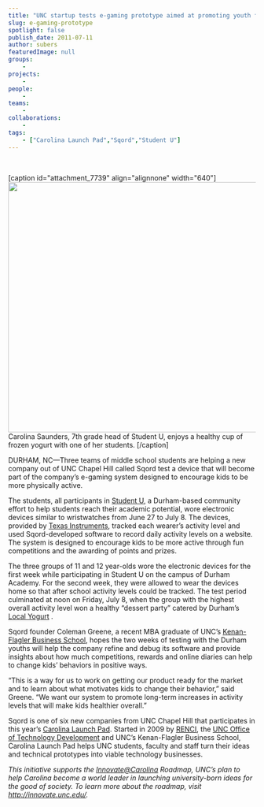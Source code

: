 ```yaml
---
title: "UNC startup tests e-gaming prototype aimed at promoting youth fitness"
slug: e-gaming-prototype
spotlight: false
publish_date: 2011-07-11
author: subers
featuredImage: null
groups:
    - 
projects:
    - 
people:
    - 
teams: 
    - 
collaborations:
    - 
tags:
    - ["Carolina Launch Pad","Sqord","Student U"]
---
```

&nbsp;

[caption id="attachment_7739" align="alignnone" width="640"]<a href="http://www.renci.org/wp-content/uploads/2011/07/studentU_630X500.jpg"><img class="wp-image-7739 size-full" title="UNC Gillings School of Global Public Health map" src="http://www.renci.org/wp-content/uploads/2011/07/studentU_630X500.jpg" alt="" width="640" height="508" /></a> Carolina Saunders, 7th grade head of Student U, enjoys a healthy cup of frozen yogurt with one of her students. [/caption]

DURHAM, NC—Three teams of middle school students are helping a new company out of UNC Chapel Hill called Sqord test a device that will become part of the company’s e-gaming system designed to encourage kids to be more physically active. <!--more-->

The students, all participants in <a href="http://www.studentudurham.org/">Student U</a>, a Durham-based community effort to help students reach their academic potential, wore electronic devices similar to wristwatches from June 27 to July 8. The devices, provided by <a href="http://www.ti.com/?DCMP=TIHeaderTracking&amp;HQS=Other+OT+hdr_home">Texas Instruments</a>, tracked each wearer’s activity level and used Sqord-developed software to record daily activity levels on a website. The system is designed to encourage kids to be more active through fun competitions and the awarding of points and prizes.



The three groups of 11 and 12 year-olds wore the electronic devices for the first week while participating in Student U on the campus of Durham Academy. For the second week, they were allowed to wear the devices home so that after school activity levels could be tracked. The test period culminated at noon on Friday, July 8, when the group with the highest overall activity level won a healthy “dessert party” catered by Durham’s <a href="http://www.localyogurt.com/index.html">Local Yogurt</a> .

Sqord founder Coleman Greene, a recent MBA graduate of UNC’s <a href="http://www.kenan-flagler.unc.edu/">Kenan-Flagler Business School</a>, hopes the two weeks of testing with the Durham youths will help the company refine and debug its software and provide insights about how much competitions, rewards and online diaries can help to change kids’ behaviors in positive ways.

“This is a way for us to work on getting our product ready for the market and to learn about what motivates kids to change their behavior,” said Greene. “We want our system to promote long-term increases in activity levels that will make kids healthier overall.”

Sqord is one of six new companies from UNC Chapel Hill that participates in this year’s <a href="http://www.carolinalaunchpad.org/">Carolina Launch Pad</a>. Started in 2009 by <a href="http://www.renci.org/">RENCI</a>, the <a href="http://otd.unc.edu/">UNC Office of Technology Development</a> and UNC’s Kenan-Flagler Business School, Carolina Launch Pad helps UNC students, faculty and staff turn their ideas and technical prototypes into viable technology businesses.

<em> This initiative supports the <a href="mailto:Innovate@Carolina">Innovate@Carolina</a> Roadmap, UNC’s plan to help Carolina become a world leader in launching university-born ideas for the good of society. To learn more about the roadmap, visit </em><em><a href="http://innovate.unc.edu/">http://innovate.unc.edu/</a>.</em>
